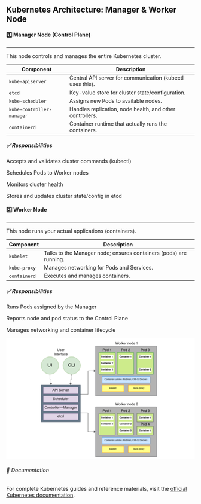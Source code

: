 ## Kubernetes Architecture: Manager & Worker Node

#### 1️⃣ Manager Node (Control Plane)

----------------------------

This node controls and manages the entire Kubernetes cluster.

| Component                 | Description                                               |
| ------------------------- | --------------------------------------------------------- |
| `kube-apiserver`          | Central API server for communication (kubectl uses this). |
| `etcd`                    | Key-value store for cluster state/configuration.          |
| `kube-scheduler`          | Assigns new Pods to available nodes.                      |
| `kube-controller-manager` | Handles replication, node health, and other controllers.  |
| `containerd`              | Container runtime that actually runs the containers.      |

##### ✅ Responsibilities

Accepts and validates cluster commands (kubectl)

Schedules Pods to Worker nodes

Monitors cluster health

Stores and updates cluster state/config in etcd
#### 2️⃣ Worker Node

------------------------

This node runs your actual applications (containers).

| Component    | Description                                                       |
| ------------ | ----------------------------------------------------------------- |
| `kubelet`    | Talks to the Manager node; ensures containers (pods) are running. |
| `kube-proxy` | Manages networking for Pods and Services.                         |
| `containerd` | Executes and manages containers.                                  |

##### ✅ Responsibilities

Runs Pods assigned by the Manager

Reports node and pod status to the Control Plane

Manages networking and container lifecycle

![Kubernetes Architecture](ArchituctureDiagram.png)

###### 📘 Documentation

For complete Kubernetes guides and reference materials, visit the [official Kubernetes documentation](https://kubernetes.io/docs/).




